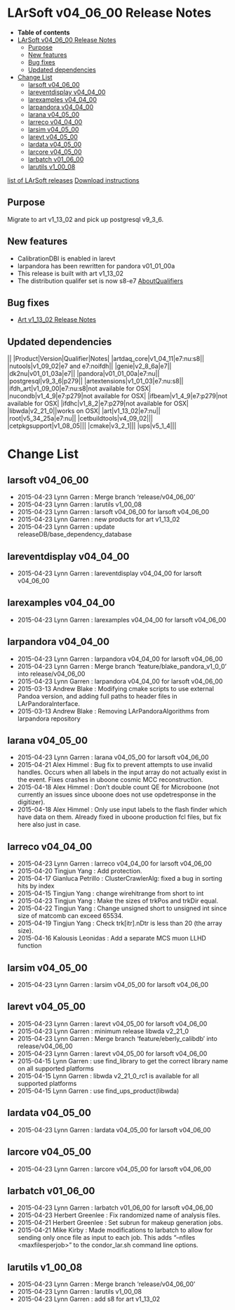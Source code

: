 LArSoft v04_06_00 Release Notes
======================================================================

-   **Table of contents**
-   [LArSoft v04_06_00 Release Notes](#LArSoft-v04_06_00-Release-Notes)
    -   [Purpose](#Purpose)
    -   [New features](#New-features)
    -   [Bug fixes](#Bug-fixes)
    -   [Updated dependencies](#Updated-dependencies)
-   [Change List](#Change-List)
    -   [larsoft v04_06_00](#larsoft-v04_06_00)
    -   [lareventdisplay v04_04_00](#lareventdisplay-v04_04_00)
    -   [larexamples v04_04_00](#larexamples-v04_04_00)
    -   [larpandora v04_04_00](#larpandora-v04_04_00)
    -   [larana v04_05_00](#larana-v04_05_00)
    -   [larreco v04_04_00](#larreco-v04_04_00)
    -   [larsim v04_05_00](#larsim-v04_05_00)
    -   [larevt v04_05_00](#larevt-v04_05_00)
    -   [lardata v04_05_00](#lardata-v04_05_00)
    -   [larcore v04_05_00](#larcore-v04_05_00)
    -   [larbatch v01_06_00](#larbatch-v01_06_00)
    -   [larutils v1_00_08](#larutils-v1_00_08)

[list of LArSoft releases](LArSoft_release_list)
[Download instructions](http://scisoft.fnal.gov/scisoft/bundles/larsoft/v04_06_00/larsoft-v04_06_00.html)

Purpose
--------------------

Migrate to art v1_13_02 and pick up postgresql v9_3_6.

New features
------------------------------

-   CalibrationDBI is enabled in larevt
-   larpandora has been rewritten for pandora v01_01_00a
-   This release is built with art v1_13_02
-   The distribution qualifer set is now s8-e7 [AboutQualifiers](/redmine/projects/cet-is-public/wiki/AboutQualifiers)

Bug fixes
------------------------

-   [Art v1_13_02 Release Notes](https://cdcvs.fnal.gov/redmine/projects/art/wiki/Release_Notes_11302)

Updated dependencies
----------------------------------------------

||
|Product|Version|Qualifier|Notes|
|artdaq_core|v1_04_11|e7:nu:s8||
|nutools|v1_09_02|e7 and e7:noifdh||
|genie|v2_8_6a|e7||
|dk2nu|v01_01_03a|e7||
|pandora|v01_01_00a|e7:nu||
|postgresql|v9_3_6|p279||
|artextensions|v1_01_03|e7:nu:s8||
|ifdh_art|v1_09_00|e7:nu:s8|not available for OSX|
|nucondb|v1_4_9|e7:p279|not available for OSX|
|ifbeam|v1_4_9|e7:p279|not available for OSX|
|ifdhc|v1_8_2|e7:p279|not available for OSX|
|libwda|v2_21_0||works on OSX|
|art|v1_13_02|e7:nu||
|root|v5_34_25a|e7:nu||
|cetbuildtools|v4_09_02|||
|cetpkgsupport|v1_08_05|||
|cmake|v3_2_1|||
|ups|v5_1_4|||

Change List
============================

larsoft v04_06_00
------------------------------------------

-   2015-04-23 Lynn Garren : Merge branch ‘release/v04_06_00’
-   2015-04-23 Lynn Garren : larutils v1_00_08
-   2015-04-23 Lynn Garren : larsoft v04_06_00 for larsoft v04_06_00
-   2015-04-23 Lynn Garren : new products for art v1_13_02
-   2015-04-23 Lynn Garren : update releaseDB/base_dependency_database

lareventdisplay v04_04_00
----------------------------------------------------------

-   2015-04-23 Lynn Garren : lareventdisplay v04_04_00 for larsoft v04_06_00

larexamples v04_04_00
--------------------------------------------------

-   2015-04-23 Lynn Garren : larexamples v04_04_00 for larsoft v04_06_00

larpandora v04_04_00
------------------------------------------------

-   2015-04-23 Lynn Garren : larpandora v04_04_00 for larsoft v04_06_00
-   2015-04-23 Lynn Garren : Merge branch ‘feature/blake_pandora_v1_0_0’ into release/v04_06_00
-   2015-04-23 Lynn Garren : larpandora v04_04_00 for larsoft v04_06_00
-   2015-03-13 Andrew Blake : Modifying cmake scripts to use external Pandoa version, and adding full paths to header files in LArPandoraInterface.
-   2015-03-13 Andrew Blake : Removing LArPandoraAlgorithms from larpandora repository

larana v04_05_00
----------------------------------------

-   2015-04-23 Lynn Garren : larana v04_05_00 for larsoft v04_06_00
-   2015-04-21 Alex Himmel : Bug fix to prevent attempts to use invalid handles. Occurs when all labels in the input array do not actually exist in the event. Fixes crashes in uboone cosmic MCC reconstruction.
-   2015-04-18 Alex Himmel : Don’t double count QE for Microboone (not currently an issues since uboone does not use opdetresponse in the digitizer).
-   2015-04-18 Alex Himmel : Only use input labels to the flash finder which have data on them. Already fixed in uboone production fcl files, but fix here also just in case.

larreco v04_04_00
------------------------------------------

-   2015-04-23 Lynn Garren : larreco v04_04_00 for larsoft v04_06_00
-   2015-04-20 Tingjun Yang : Add protection.
-   2015-04-17 Gianluca Petrillo : ClusterCrawlerAlg: fixed a bug in sorting hits by index
-   2015-04-15 Tingjun Yang : change wirehitrange from short to int
-   2015-04-23 Tingjun Yang : Make the sizes of trkPos and trkDir equal.
-   2015-04-22 Tingjun Yang : Change unsigned short to unsigned int since size of matcomb can exceed 65534.
-   2015-04-19 Tingjun Yang : Check trk[itr].nDtr is less than 20 (the array size).
-   2015-04-16 Kalousis Leonidas : Add a separate MCS muon LLHD function

larsim v04_05_00
----------------------------------------

-   2015-04-23 Lynn Garren : larsim v04_05_00 for larsoft v04_06_00

larevt v04_05_00
----------------------------------------

-   2015-04-23 Lynn Garren : larevt v04_05_00 for larsoft v04_06_00
-   2015-04-23 Lynn Garren : minimum release libwda v2_21_0
-   2015-04-23 Lynn Garren : Merge branch ‘feature/eberly_calibdb’ into release/v04_06_00
-   2015-04-23 Lynn Garren : larevt v04_05_00 for larsoft v04_06_00
-   2015-04-15 Lynn Garren : use find_library to get the correct library name on all supported platforms
-   2015-04-15 Lynn Garren : libwda v2_21_0_rc1 is available for all supported platforms
-   2015-04-15 Lynn Garren : use find_ups_product(libwda)

lardata v04_05_00
------------------------------------------

-   2015-04-23 Lynn Garren : lardata v04_05_00 for larsoft v04_06_00

larcore v04_05_00
------------------------------------------

-   2015-04-23 Lynn Garren : larcore v04_05_00 for larsoft v04_06_00

larbatch v01_06_00
--------------------------------------------

-   2015-04-23 Lynn Garren : larbatch v01_06_00 for larsoft v04_06_00
-   2015-04-23 Herbert Greenlee : Fix randomized name of analysis files.
-   2015-04-21 Herbert Greenlee : Set subrun for makeup generation jobs.
-   2015-04-21 Mike Kirby : Made modifications to larbatch to allow for sending only once file as input to each job. This adds “–nfiles \<maxfilesperjob\>” to the condor_lar.sh command line options.

larutils v1_00_08
------------------------------------------

-   2015-04-23 Lynn Garren : Merge branch ‘release/v04_06_00’
-   2015-04-23 Lynn Garren : larutils v1_00_08
-   2015-04-23 Lynn Garren : add s8 for art v1_13_02
